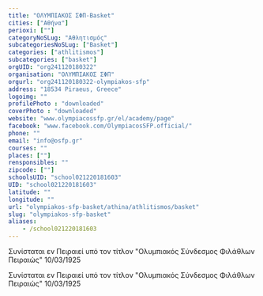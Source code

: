 ```yaml
---
title: "ΟΛΥΜΠΙΑΚΟΣ ΣΦΠ-Basket"
cities: ["Αθήνα"]
perioxi: [""]
categoryNoSLug: "Αθλητισμός"
subcategoriesNoSLug: ["Basket"]
categories: ["athlitismos"]
subcategories: ["basket"]
orgUID: "org241120180322"
organisation: "ΟΛΥΜΠΙΑΚΟΣ ΣΦΠ"
orgurl: "org241120180322-olympiakos-sfp"
address: "18534 Piraeus, Greece"
logoimg: ""
profilePhoto : "downloaded"
coverPhoto : "downloaded"
website: "www.olympiacossfp.gr/el/academy/page"
facebook: "www.facebook.com/OlympiacosSFP.official/"
phone: ""
email: "info@osfp.gr"
courses: ""
places: [""]
rensponsibles: ""
zipcode: [""]
schoolsUID: "school021220181603"
UID: "school021220181603"
latitude: ""
longitude: ""
url: "olympiakos-sfp-basket/athina/athlitismos/basket"
slug: "olympiakos-sfp-basket"
aliases:
    - /school021220181603
---
```



Συνίσταται εν Πειραιεί υπό τον τίτλον &quot;Ολυμπιακός Σύνδεσμος Φιλάθλων Πειραιώς&quot; 10/03/1925

Συνίσταται εν Πειραιεί υπό τον τίτλον &quot;Ολυμπιακός Σύνδεσμος Φιλάθλων Πειραιώς&quot; 10/03/1925